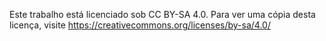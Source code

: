 Este trabalho está licenciado sob CC BY-SA 4.0. Para ver uma cópia desta licença, visite https://creativecommons.org/licenses/by-sa/4.0/
